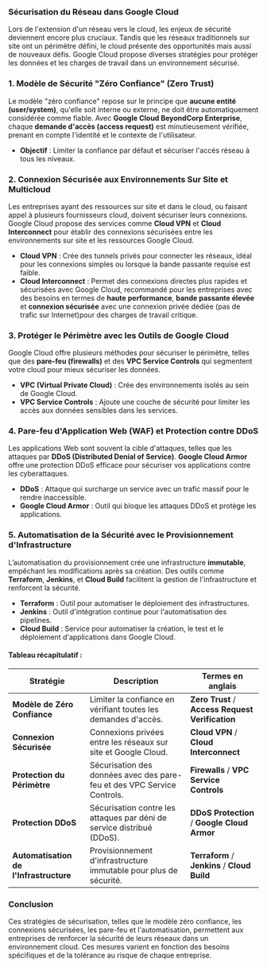 ### Sécurisation du Réseau dans Google Cloud

Lors de l'extension d'un réseau vers le cloud, les enjeux de sécurité deviennent encore plus cruciaux. Tandis que les réseaux traditionnels sur site ont un périmètre défini, le cloud présente des opportunités mais aussi de nouveaux défis. Google Cloud propose diverses stratégies pour protéger les données et les charges de travail dans un environnement sécurisé.

### 1. **Modèle de Sécurité "Zéro Confiance" (Zero Trust)**

Le modèle "zéro confiance" repose sur le principe que **aucune entité (user/system)**, qu'elle soit interne ou externe, ne doit être automatiquement considérée comme fiable. Avec **Google Cloud BeyondCorp Enterprise**, chaque **demande d'accès (access request)** est minutieusement vérifiée, prenant en compte l'identité et le contexte de l'utilisateur.

- **Objectif** : Limiter la confiance par défaut et sécuriser l'accès réseau à tous les niveaux.

### 2. **Connexion Sécurisée aux Environnements Sur Site et Multicloud**

Les entreprises ayant des ressources sur site et dans le cloud, ou faisant appel à plusieurs fournisseurs cloud, doivent sécuriser leurs connexions. Google Cloud propose des services comme **Cloud VPN** et **Cloud Interconnect** pour établir des connexions sécurisées entre les environnements sur site et les ressources Google Cloud.

- **Cloud VPN** : Crée des tunnels privés pour connecter les réseaux, idéal pour les connexions simples ou lorsque la bande passante requise est faible.
- **Cloud Interconnect** : Permet des connexions directes plus rapides et sécurisées avec Google Cloud,  recommandé pour les entreprises avec des besoins en termes de **haute performance**, **bande passante élevée** et **connexion sécurisée** avec une connexion privée dédiée (pas de trafic sur Internet)pour des charges de travail critique.

### 3. **Protéger le Périmètre avec les Outils de Google Cloud**

Google Cloud offre plusieurs méthodes pour sécuriser le périmètre, telles que des **pare-feu (firewalls)** et des **VPC Service Controls** qui segmentent votre cloud pour mieux sécuriser les données.

- **VPC (Virtual Private Cloud)** : Crée des environnements isolés au sein de Google Cloud.
- **VPC Service Controls** : Ajoute une couche de sécurité pour limiter les accès aux données sensibles dans les services.

### 4. **Pare-feu d'Application Web (WAF) et Protection contre DDoS**

Les applications Web sont souvent la cible d'attaques, telles que les attaques par **DDoS (Distributed Denial of Service)**. **Google Cloud Armor** offre une protection DDoS efficace pour sécuriser vos applications contre les cyberattaques.

- **DDoS** : Attaque qui surcharge un service avec un trafic massif pour le rendre inaccessible.
- **Google Cloud Armor** : Outil qui bloque les attaques DDoS et protège les applications.

### 5. **Automatisation de la Sécurité avec le Provisionnement d'Infrastructure**

L’automatisation du provisionnement crée une infrastructure **immutable**, empêchant les modifications après sa création. Des outils comme **Terraform**, **Jenkins**, et **Cloud Build** facilitent la gestion de l'infrastructure et renforcent la sécurité.

- **Terraform** : Outil pour automatiser le déploiement des infrastructures.
- **Jenkins** : Outil d'intégration continue pour l'automatisation des pipelines.
- **Cloud Build** : Service pour automatiser la création, le test et le déploiement d'applications dans Google Cloud.

#### Tableau récapitulatif :

| **Stratégie**                          | **Description**                                                         | **Termes en anglais**                            |
| -------------------------------------- | ----------------------------------------------------------------------- | ------------------------------------------------ |
| **Modèle de Zéro Confiance**           | Limiter la confiance en vérifiant toutes les demandes d'accès.          | **Zero Trust** / **Access Request Verification** |
| **Connexion Sécurisée**                | Connexions privées entre les réseaux sur site et Google Cloud.          | **Cloud VPN** / **Cloud Interconnect**           |
| **Protection du Périmètre**            | Sécurisation des données avec des pare-feu et des VPC Service Controls. | **Firewalls** / **VPC Service Controls**         |
| **Protection DDoS**                    | Sécurisation contre les attaques par déni de service distribué (DDoS).  | **DDoS Protection** / **Google Cloud Armor**     |
| **Automatisation de l'Infrastructure** | Provisionnement d'infrastructure immutable pour plus de sécurité.       | **Terraform** / **Jenkins** / **Cloud Build**    |

### Conclusion

Ces stratégies de sécurisation, telles que le modèle zéro confiance, les connexions sécurisées, les pare-feu et l'automatisation, permettent aux entreprises de renforcer la sécurité de leurs réseaux dans un environnement cloud. Ces mesures varient en fonction des besoins spécifiques et de la tolérance au risque de chaque entreprise.

